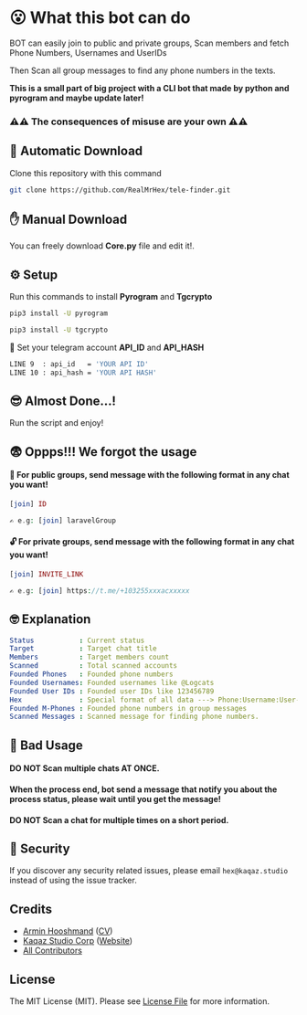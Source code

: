 # 😮 What this bot can do
BOT can easily join to public and private groups, Scan members and fetch Phone Numbers, Usernames and UserIDs

Then Scan all group messages to find any phone numbers in the texts.

__This is a small part of big project with a CLI bot that made by python and pyrogram and maybe update later!__

### ⚠️⚠️ **The consequences of misuse are your own** ⚠️⚠️

## 🚀 Automatic Download
Clone this repository with this command

```bash
git clone https://github.com/RealMrHex/tele-finder.git
``` 

## ✋ Manual Download
You can freely download __Core.py__ file and edit it!.


## ⚙️ Setup
Run this commands to install __Pyrogram__ and __Tgcrypto__
```bash
pip3 install -U pyrogram

pip3 install -U tgcrypto
``` 

🔷 Set your telegram account __API_ID__ and __API_HASH__
```bash
LINE 9  : api_id   = 'YOUR API ID'
LINE 10 : api_hash = 'YOUR API HASH'
```

## 😎 Almost Done...!

Run the script and enjoy!

## 😨 Oppps!!! We forgot the usage

#### 🔗 For public groups, send message with the following format in any chat you want!
```php
[join] ID

✍️ e.g: [join] laravelGroup
```

#### 🔓 For private groups, send message with the following format in any chat you want!
```php
[join] INVITE_LINK

✍️ e.g: [join] https://t.me/+103255xxxacxxxxx
```

## 🤓 Explanation
```yaml
Status           : Current status
Target           : Target chat title
Members          : Target members count
Scanned          : Total scanned accounts
Founded Phones   : Founded phone numbers
Founded Usernames: Founded usernames like @Logcats
Founded User IDs : Founded user IDs like 123456789
Hex              : Special format of all data ---> Phone:Username:User-id 
Founded M-Phones : Founded phone numbers in group messages
Scanned Messages : Scanned message for finding phone numbers.
```

## 😤 Bad Usage
#### DO NOT Scan multiple chats AT ONCE.
#### When the process end, bot send a message that notify you about the process status, please wait until you get the message!
#### DO NOT Scan a chat for multiple times on a short period.



## 🔎 Security

If you discover any security related issues, please email `hex@kaqaz.studio` instead of using the issue tracker.

## Credits

- [Armin Hooshmand](https://github.com/realmrhex) ([CV](https://hex.kaqaz.studio))
- [Kaqaz Studio Corp](https://github.com/kaqazstudio) ([Website](https://kaqaz.studio))
- [All Contributors](../../contributors)

## License

The MIT License (MIT). Please see [License File](LICENSE.md) for more information.

